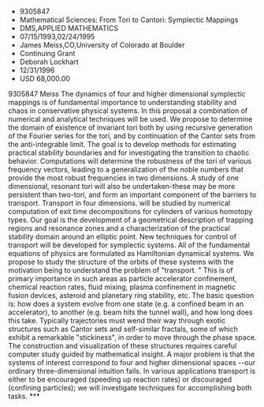 
* 9305847
* Mathematical Sciences: From Tori to Cantori: Symplectic Mappings
* DMS,APPLIED MATHEMATICS
* 07/15/1993,02/24/1995
* James Meiss,CO,University of Colorado at Boulder
* Continuing Grant
* Deborah Lockhart
* 12/31/1996
* USD 68,000.00

9305847 Meiss The dynamics of four and higher dimensional symplectic mappings is
of fundamental importance to understanding stability and chaos in conservative
physical systems. In this proposal a combination of numerical and analytical
techniques will be used. We propose to determine the domain of existence of
invariant tori both by using recursive generation of the Fourier series for the
tori, and by continuation of the Cantor sets from the anti-integrable limit. The
goal is to develop methods for estimating practical stability boundaries and for
investigating the transition to chaotic behavior. Computations will determine
the robustness of the tori of various frequency vectors, leading to a
generalization of the noble numbers that provide the most robust frequencies in
two dimensions. A study of one dimensional, resonant tori will also be
undertaken-these may be more persistent than two-tori, and form an important
component of the barriers to transport. Transport in four dimensions. will be
studied by numerical computation of exit time decompositions for cylinders of
various homotopy types. Our goal is the development of a geometrical description
of trapping regions and resonance zones and a characterization of the practical
stability domain around an elliptic point. New techniques for control of
transport will be developed for symplectic systems. All of the fundamental
equations of physics are formulated as Hamiltonian dynamical systems. We propose
to study the structure of the orbits of these systems with the motivation being
to understand the problem of "transport. " This is of primary importance in such
areas as particle accelerator confinement, chemical reaction rates, fluid
mixing, plasma confinement in magnetic fusion devices, asteroid and planetary
ring stability, etc. The basic question is: how does a system evolve from one
state (e.g. a confined beam in an accelerator), to another (e.g. beam hits the
tunnel wall), and how long does this take. Typically trajectories must wend
their way through exotic structures such as Cantor sets and self-similar
fractals, some of which exhibit a remarkable "stickiness", in order to move
through the phase space. The construction and visualization of these structures
requires careful computer study guided by mathematical insight. A major problem
is that the systems of interest correspond to four and higher dimensional spaces
--our ordinary three-dimensional intuition fails. In various applications
transport is either to be encouraged (speeding up reaction rates) or discouraged
(confining particles); we will investigate techniques for accomplishing both
tasks. ***
